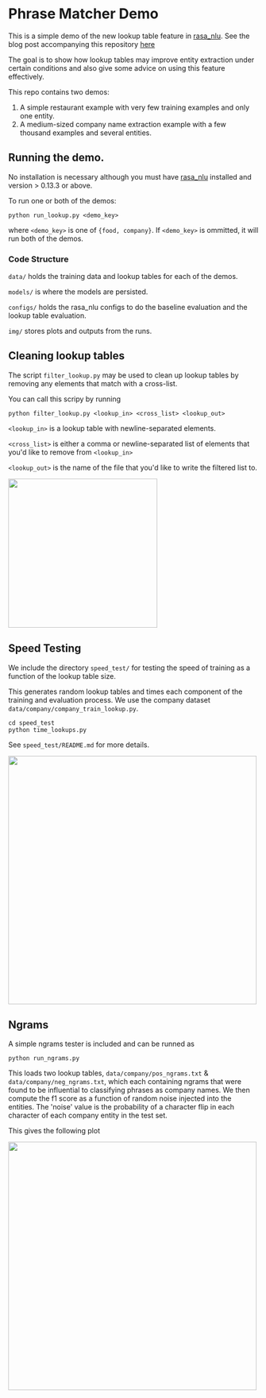 # Phrase Matcher Demo

This is a simple demo of the new lookup table feature in [rasa_nlu](https://rasa.com/docs/nlu/).  See the blog post accompanying this repository [here](https://medium.com/rasa-blog/entity-extraction-with-the-new-lookup-table-feature-in-rasa-nlu-94c6c30876a3)

The goal is to show how lookup tables may improve entity extraction under certain conditions and also give some advice on using this feature effectively.

This repo contains two demos:

1.  A simple restaurant example with very few training examples and only one entity.
2.  A medium-sized company name extraction example with a few thousand examples and several entities.


## Running the demo.

No installation is necessary although you must have [rasa_nlu](https://rasa.com/docs/nlu/) installed and version > 0.13.3 or above.

To run one or both of the demos:

	python run_lookup.py <demo_key>

where `<demo_key>` is one of `{food, company}`.  If `<demo_key>` is ommitted, it will run both of the demos.

### Code Structure

`data/` holds the training data and lookup tables for each of the demos.

`models/` is where the models are persisted.

`configs/` holds the rasa_nlu configs to do the baseline evaluation and the lookup table evaluation.

`img/` stores plots and outputs from the runs.

## Cleaning lookup tables

The script `filter_lookup.py` may be used to clean up lookup tables by removing any elements that match with a cross-list.

You can call this scripy by running

	python filter_lookup.py <lookup_in> <cross_list> <lookup_out>

`<lookup_in>` is a lookup table with newline-separated elements.

`<cross_list>` is either a comma or newline-separated list of elements that you'd like to remove from `<lookup_in>`

`<lookup_out>` is the name of the file that you'd like to write the filtered list to.

<img src="https://github.com/RasaHQ/rasa_lookup_demo/blob/master/img/filter_diagram.png?raw=True" width="300">

## Speed Testing

We include the directory `speed_test/` for testing the speed of training as a function of the lookup table size.

This generates random lookup tables and times each component of the training and evaluation process.  We use the company dataset `data/company/company_train_lookup.py`. 

	cd speed_test
	python time_lookups.py

See `speed_test/README.md` for more details.

<img src="https://github.com/RasaHQ/rasa_lookup_demo/blob/master/img/timings.png?raw=True" width="500">

## Ngrams

A simple ngrams tester is included and can be runned as 

	python run_ngrams.py

This loads two lookup tables, `data/company/pos_ngrams.txt` & `data/company/neg_ngrams.txt`, which each containing ngrams that were found to be influential to classifying phrases as company names.  We then compute the f1 score as a function of random noise injected into the entities.  The 'noise' value is the probability of a character flip in each character of each company entity in the test set.

This gives the following plot

<img src="https://github.com/RasaHQ/rasa_lookup_demo/blob/master/img/ngram_robustness.png?raw=True" width="500">

